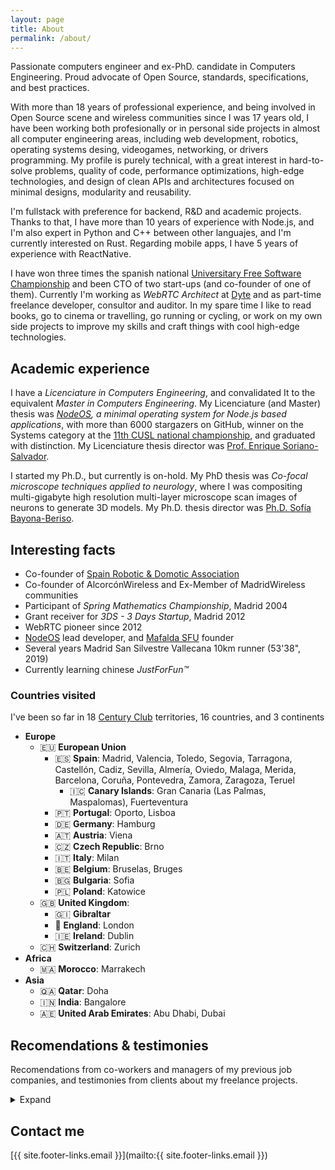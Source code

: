 ```yaml
---
layout: page
title: About
permalink: /about/
---
```


Passionate computers engineer and ex-PhD. candidate in Computers Engineering.
Proud advocate of Open Source, standards, specifications, and best practices.

With more than 18 years of professional experience, and being involved in Open
Source scene and wireless communities since I was 17 years old, I have been
working both profesionally or in personal side projects in almost all computer
engineering areas, including web development, robotics, operating systems
desing, videogames, networking, or drivers programming. My profile is purely
technical, with a great interest in hard-to-solve problems, quality of code,
performance optimizations, high-edge technologies, and design of clean APIs and
architectures focused on minimal designs, modularity and reusability.

I'm fullstack with preference for backend, R&D and academic projects. Thanks to
that, I have more than 10 years of experience with Node.js, and I'm also expert
in Python and C++ between other languajes, and I'm currently interested on Rust.
Regarding mobile apps, I have 5 years of experience with ReactNative.

I have won three times the spanish national
[Universitary Free Software Championship](https://www.concursosoftwarelibre.org)
and been CTO of two start-ups (and co-founder of one of them). Currently I'm
working as *WebRTC Architect* at [Dyte](https://www.dyte.io/) and as part-time
freelance developer, consultor and auditor. In my spare time I like to read
books, go to cinema or travelling, go running or cycling, or work on my own side
projects to improve my skills and craft things with cool high-edge technologies.

## Academic experience

I have a *Licenciature in Computers Engineering*, and convalidated It to the
equivalent *Master in Computers Engineering*. My Licenciature (and Master)
thesis was
*[NodeOS](projects.md#nodeos), a minimal operating system for Node.js based applications*,
with more than 6000 stargazers on GitHub, winner on the Systems category at the
[11th CUSL national championship](https://www.concursosoftwarelibre.org), and
graduated with distinction. My Licenciature thesis director was
[Prof. Enrique Soriano-Salvador](https://gsyc.urjc.es/~esoriano/).

I started my Ph.D., but currently is on-hold. My PhD thesis was *Co-focal
microscope techniques applied to neurology*, where I was compositing
multi-gigabyte high resolution multi-layer microscope scan images of neurons to
generate 3D models. My Ph.D. thesis director was
[Ph.D. Sofía Bayona-Beriso](https://gestion2.urjc.es/pdi/ver/sofia.bayona).

## Interesting facts

- Co-founder of [Spain Robotic & Domotic Association](https://www.arde.cc)
- Co-founder of AlcorcónWireless and Ex-Member of MadridWireless communities
- Participant of *Spring Mathematics Championship*, Madrid 2004
- Grant receiver for *3DS - 3 Days Startup*, Madrid 2012
- WebRTC pioneer since 2012
- [NodeOS](projects.md#nodeos) lead developer, and
  [Mafalda SFU](projects.md#mafalda) founder
- Several years Madrid San Silvestre Vallecana 10km runner (53'38", 2019)
- Currently learning chinese *JustForFun&trade;*

### Countries visited

I've been so far in 18
[Century Club](https://travelerscenturyclub.org/countries-and-territories)
territories, 16 countries, and 3 continents

- **Europe**
  - 🇪🇺 **European Union**
    - 🇪🇸 **Spain**: Madrid, Valencia, Toledo, Segovia, Tarragona, Castellón,
      Cadiz, Sevilla, Almería, Oviedo, Malaga, Merida, Barcelona, Coruña,
      Pontevedra, Zamora, Zaragoza, Teruel
      - 🇮🇨 **Canary Islands**: Gran Canaria (Las Palmas, Maspalomas),
        Fuerteventura
    - 🇵🇹 **Portugal**: Oporto, Lisboa
    - 🇩🇪 **Germany**: Hamburg
    - 🇦🇹 **Austria**: Viena
    - 🇨🇿 **Czech Republic**: Brno
    - 🇮🇹 **Italy**: Milan
    - 🇧🇪 **Belgium**: Bruselas, Bruges
    - 🇧🇬 **Bulgaria**: Sofia
    - 🇵🇱 **Poland**: Katowice
  - 🇬🇧 **United Kingdom**:
    - 🇬🇮 **Gibraltar**
    - 🏴󠁧󠁢󠁥󠁮󠁧󠁿 **England**: London
    - 🇮🇪 **Ireland**: Dublin
  - 🇨🇭 **Switzerland**: Zurich
- **Africa**
  - 🇲🇦 **Morocco**: Marrakech
- **Asia**
  - 🇶🇦 **Qatar**: Doha
  - 🇮🇳 **India**: Bangalore
  - 🇦🇪 **United Arab Emirates**: Abu Dhabi, Dubai

## Recomendations & testimonies

Recomendations from co-workers and managers of my previous job companies, and
testimonies from clients about my freelance projects.

<details>
  <summary>Expand</summary>

[Jorge Abrines](https://es.linkedin.com/in/jorge-abrines-b092423), CTO of
[Vaelsys](https://vaelsys.com/), July 2012:

> Jesus is a worker with a lot of knowledge in several technical areas, from
> low level programming up to scripting languages, and including devices
> integration that's where he was helping us. He is a person with a great
> interest for learning and improve himself each day, and I recommend him
> specially for his technical expertise and aptitudes.

[Diego González](https://www.linkedin.com/in/xmunch), Founder of SciArt Lab |
Software Engineer / Blockchain Expert at Docuten, May 2014:

> Jesus is much more than a brilliant developer. He loves to achieve complex
> goals just by using a keyboard and a bunch of code lines. I would describe him
> as a creative and genius mind, a geek with a lot of technical skills but also
> with engagement and passion. Jesus is that kind of guy that can launch a
> project to the top. I strongly recommend him.

[Juan Francisco Gato Luis](https://www.linkedin.com/in/jfcogato), Android R+D &
Singer, May 2014:

> I don't need so much words to recommend Jesús. Just one case, if you need a
> man that works for a project and not for money, this guy could reach it. He
> just can do it, and if he don't [know] how to made it, he will reach a way.

[Juan Searle](https://www.linkedin.com/in/juansearle), CTO at
[Full Circle_ apps](https://fullcircle.es/), December 2020:

> I agree a lot with everything [you've proposed]. I'm surprised that you have
> owned the code in just some hours, without documentation and without mentoring
> from our side. Cool!
>
> This afternoon we'll have a call with the client and let's see if we get their
> aproval for the testing/refactoring, I'll keep you updated. We're going to
> propose it as a critical action to be done.

> Tell you that it has been a pleasure to count on you for this job: serious,
> decisive and accessible. My idea is to have someone to whom I can ask for
> NodeJs development and evolution of projects already done like this one from
> TVN, and I think I've found the right person. If you are still available I
> will count on you in future projects without a doubt.

[Isabel Dorado](https://www.linkedin.com/in/isabeldoradomoreno/), Remote Talent
Advocate at [Circular](https://trycircular.com/), December 2020:

> Senior developer with experience leading teams and really hands on. Background
> in both back and frontend development. His expertise is related to Python,
> Node and C++. Spanish and English!

[Miguel Muñoz Royo](https://www.linkedin.com/in/miguelmunoz/), Business and
Technical Lead at [UST Global](https://ustglobal.es/), December 2020:

> The truth is that the conversation with Jesús has been very good. He's a
> Node.js super architect with experience more than enough for the profile we
> are looking for.

[Judith Aranda Rubio](https://www.linkedin.com/in/juditharanda/), Talent
Management at [Ferrovial](https://www.ferrovial.com/), December 2020:

> Wide development experiences and skills.

[Alberto Doval Iglesias](https://www.linkedin.com/in/albertodoval/), CTO at
[Councilbox](https://www.councilbox.com/), June 2021:

> Jesus was working with us at Councilbox in a very ambitious project to
> replace our video conferencing server. His experience at webrtc helped us
> complete the migration of our video infrastructure to Mediasoup.

[James Croney](https://github.com/techtruth), Tech Lead at
[Virbela](https://virbela.com/), November 2021:

> You have good eyes for spotting best approaches and practices for things, even
> if people ignore them.

> You have a good head on your shoulders about code and you offer good insights
> about things.

[Sol Rengifo Calderón](https://www.linkedin.com/in/sol-rengifo-calder%C3%B3n-5ba96514a/),
founder of [Gud](https://gud.social/), July 2022:

> Working with Jesus has been a luxury. He has been able to offer us an accurate
> and detailed view of the status of the project and has advised us at all times
> in an accurate, clear, honest and very professional manner. We will continue
> to collaborate with him without a doubt.

</details>

## Contact me

[{{ site.footer-links.email }}](mailto:{{ site.footer-links.email }})
